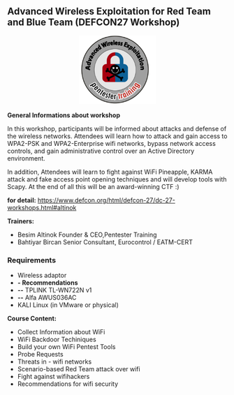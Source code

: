 ## Advanced Wireless Exploitation for Red Team and Blue Team (DEFCON27 Workshop)

<p align="center">
<img src="https://github.com/pentester-training/Community/blob/master/DEFCON27/rozet-v.png" height="%35" width="35%">
</p>

**General Informations about workshop**

In this workshop, participants will be informed about attacks and defense of the wireless networks. Attendees will learn how to attack and gain access to WPA2-PSK and WPA2-Enterprise wifi networks, bypass network access controls, and gain administrative control over an Active Directory environment.

In addition, Attendees will learn to fight against WiFi Pineapple, KARMA attack and fake access point opening techniques and will develop tools with Scapy. At the end of all this will be an award-winning CTF :)

**for detail:** https://www.defcon.org/html/defcon-27/dc-27-workshops.html#altinok

**Trainers:**

+ Besim Altinok Founder & CEO,Pentester Training
+ Bahtiyar Bircan Senior Consultant, Eurocontrol / EATM-CERT

### Requirements

+ Wireless adaptor
+ **- Recommendations**
+ **--** TPLINK TL-WN722N v1
+ **--** Alfa AWUS036AC
+ KALI Linux (in VMware or physical)

**Course Content:**

+ Collect Information about WiFi
+ WiFi Backdoor Techiniques
+ Build your own WiFi Pentest Tools
+ Probe Requests
+ Threats in *-* wifi networks
+ Scenario-based Red Team attack over wifi
+ Fight against wifihackers
+ Recommendations for wifi security



